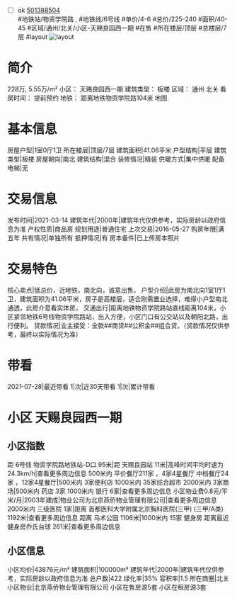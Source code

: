 - [ ] ok [501388504](https://bj.5i5j.com/ershoufang/501388504.html)  
 #地铁站/物资学院路 ,  #地铁线/6号线
#单价/4-6 #总价/225-240 #面积/40-45   #区域/通州/北关/小区-天赐良园西一期 #在售 #所在楼层/顶层 #总楼层/7层 #layout 
![layout](http://image2a.5i5j.com/bdir/layout/1a4ad79f7e134bce9f9a60917e873e0c.jpg_P5.jpg) 
# 简介 
 228万,  5.55万/m² 
小区： 天赐良园西一期
建筑类型： 板楼
区域： 通州 北关
看房时间： 提前预约
地铁： 距离地铁物资学院路104米 地图
# 基本信息 
 房屋户型|1室0厅1卫
所在楼层|顶层/7层
建筑面积|41.06平米
户型结构|平层
建筑类型|板楼
房屋朝向|南北
建筑结构|混合
装修情况|精装
供暖方式|集中供暖
配备电梯|无
# 交易信息 
 发布时间|2021-03-14
建筑年代|2000年|建筑年代仅供参考，实际房龄以政府信息为准
产权性质|商品房
规划用途|普通住宅
上次交易|2016-05-27
购房年限|满五年
共有情况|单独所有
抵押情况|有
房本备件|已上传房本照片
# 交易特色 
 核心卖点|低总价，近地铁，南北向，诚意出售。
户型介绍|此房为南北向1室1厅1卫，建筑面积为41.06平米，房子是高楼层，适合刚需置业选择，难得小户型南北通透，此房介意看实体房。
交通出行|距离地铁物资学院路站直线距离104米，小区紧邻地铁6号线物资学院路站，出入方便，小区门口有公交站以及朝阳北路，出行便利。
贷款情况|业主接受：全款##商贷##公积金##组合贷。（贷款情况仅供参考，最终以实际情况为准）
# 带看 
 2021-07-28|最近带看	 1|次|近30天带看	 1|次|累计带看
# 小区 天赐良园西一期
## 小区指数 
 距 6号线 物资学院路地铁站-D口 95米|距 天赐良园站 11米|高峰时间平均时速为24.3km/h|查看更多周边信息
500米内 平价餐厅211家 ，4家4星餐厅
中档餐厅24家 ，12家4星餐厅|500米内 3家便利店
1000米内 35家综合超市
2000米内 3家商场|500米内 药店 3家
1000米内 银行 6家|查看更多周边信息
小区物业费0.8元/平米/月|2003年建成|物业公司为北京燕侨物业管理有限公司|查看更多周边信息
2000米内 三级医院 1家|距离 首都医科大学附属北京胸科医院(三甲) (三甲/A类) 1192米|查看更多周边信息
距离 马术公园 1106米|1000米内 15家 健身房
距离最近健身房乔氏台球 261米|查看更多周边信息
## 小区信息 
 小区均价|43876元/m²
建筑面积|100000m²
建筑年代|2000年|建筑年代仅供参考，实际房龄以政府信息为准
总户数|422
绿化率|35%
容积率|1.5
所在商圈|北关
小区物业|北京燕侨物业管理有限公司
小区在售房源5套
小区在租房源3套
